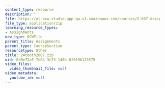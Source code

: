 ```yaml
---
content_type: resource
description: ''
file: https://ol-ocw-studio-app-qa.s3.amazonaws.com/courses/2-007-design-and-manufacturing-i-spring-2009/8d0e72a57e843e73140b0f019b123575_24tooth2007.zip
file_type: application/zip
learning_resource_types:
- Assignments
ocw_type: OCWFile
parent_title: Assignments
parent_type: CourseSection
resourcetype: Other
title: 24tooth2007.zip
uid: 8d0e72a5-7e84-3e73-140b-0f019b123575
video_files:
  video_thumbnail_file: null
video_metadata:
  youtube_id: null
---
```


